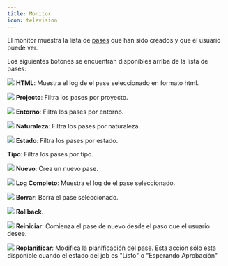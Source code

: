 ```yaml
---
title: Monitor
icon: television
---
```


El monitor muestra la lista de [pases](concepts/job) que han sido creados y que el usuario puede ver.

Los siguientes botones se encuentran disponibles arriba de la lista de pases:

<img src="/static/images/icons/html.svg" /> **HTML**: Muestra el log de el pase seleccionado en formato html.

<img src="/static/images/icons/project.svg" /> **Projecto**: Filtra los pases por proyecto.

<img src="/static/images/icons/baseline.svg" /> **Entorno**: Filtra los pases por entorno.

<img src="/static/images/icons/nature.svg" /> **Naturaleza**: Filtra los pases por naturaleza.

<img src="/static/images/icons/state.svg" /> **Estado**: Filtra los pases por estado.

**Tipo**: Filtra los pases por tipo.

<img src="/static/images/icons/job.svg" /> **Nuevo**: Crea un nuevo pase.

<img src="/static/images/icons/moredata.svg" /> **Log Completo**: Muestra el log de el pase seleccionado.

<img src="/static/images/icons/delete.svg" /> **Borrar**: Borra el pase seleccionado.

<img src="/static/images/icons/left.svg" /> **Rollback**.

<img src="/static/images/icons/restart.svg" /> **Reiniciar**: Comienza el pase de nuevo desde el paso que el usuario desee.

<img src="/static/images/date_field.png" /> **Replanificar**: Modifica la planificación del pase. Esta acción sólo esta disponible cuando el estado del
job es "Listo" o "Esperando Aprobación"
